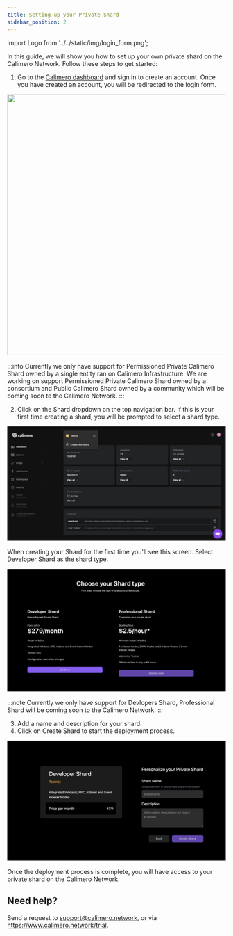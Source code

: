 ```yaml
---
title: Setting up your Private Shard
sidebar_position: 2
---
```


import Logo from '../../static/img/login_form.png';


In this guide, we will show you how to set up your own private shard on the Calimero Network. Follow these steps to get started:

1. Go to the [Calimero dashboard](https://app.calimero.network.) and sign in to create an account.  Once you have created an account, you will be redirected to the login form.

<img src={Logo} width="600" height="600"/>


:::info
Currently we only have support for Permissioned Private Calimero Shard owned by a single entity ran on Calimero Infrastructure. We are working on support Permissioned Private Calimero Shard owned by a consortium and Public Calimero Shard owned by a community which will be coming soon to the Calimero Network.
:::

2. Click on the Shard dropdown on the top navigation bar. If this is your first time creating a shard, you will be prompted to select a shard type.

![](../../static/img/12.png)

When creating your Shard for the first time you'll see this screen. Select Developer Shard as the shard type.

![](../../static/img/shard_type.png)

:::note
Currently we only have support for Devlopers Shard, Professional Shard will be coming soon to the Calimero Network.
:::

3. Add a name and description for your shard.
4. Click on Create Shard to start the deployment process.

![](../../static/img/developers_shard.png)

Once the deployment process is complete, you will have access to your private shard on the Calimero Network.



## Need help?
Send a request to [support@calimero.network](support@calimero.network), or via https://www.calimero.network/trial.
